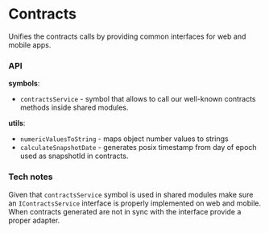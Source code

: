 # Contracts

Unifies the contracts calls by providing common interfaces for web and mobile apps.

### API

**symbols**:

- `contractsService` - symbol that allows to call our well-known contracts methods inside shared
  modules.

**utils**:

- `numericValuesToString` - maps object number values to strings
- `calculateSnapshotDate` - generates posix timestamp from day of epoch used as snapshotId in
  contracts.

### Tech notes

Given that `contractsService` symbol is used in shared modules make sure an `IContractsService`
interface is properly implemented on web and mobile. When contracts generated are not in sync with
the interface provide a proper adapter.
